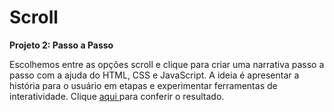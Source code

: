 # Scroll


**Projeto 2: Passo a Passo**

Escolhemos entre as opções scroll e clique para criar uma narrativa passo a passo com a ajuda do HTML, CSS e JavaScript. A ideia é apresentar a história para o usuário em etapas e experimentar ferramentas de interatividade. Clique [aqui ]([url](https://erikayukari.github.io/scroll/scroll/))para conferir o resultado. 
